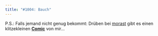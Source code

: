 ```yaml
---
title: "#1004: Bauch"
---
```


P.S.: Falls jemand nicht genug bekommt: Drüben bei <a href="http://morast.twoday.net/stories/4999837/">morast</a> gibt es einen klitzekleinen <a href="http://morast.twoday.net/stories/4999837/"><strong>Comic</strong></a> von mir...

